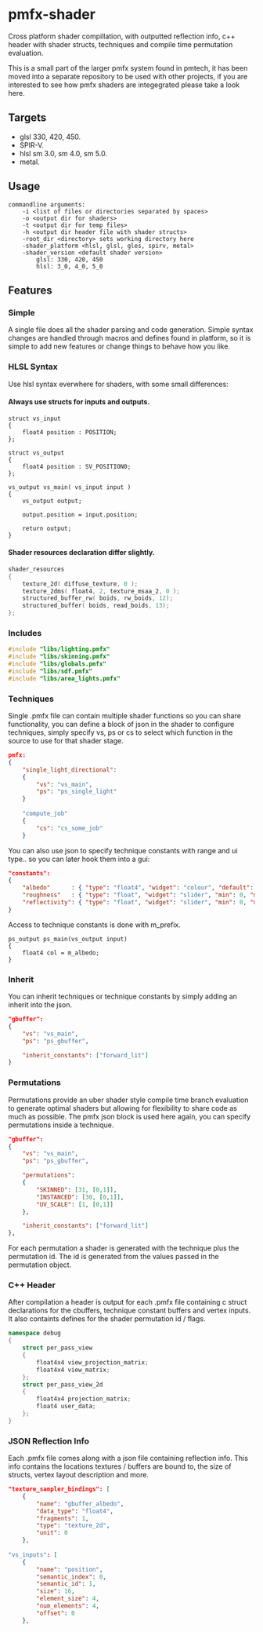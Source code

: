 # pmfx-shader

Cross platform shader compillation, with outputted reflection info, c++ header with shader structs, techniques and compile time permutation evaluation. 

This is a small part of the larger pmfx system found in pmtech, it has been moved into a separate repository to be used with other projects, if you are interested to see how pmfx shaders are integegrated please take a look here.

## Targets

- glsl 330, 420, 450.
- SPIR-V.
- hlsl sm 3.0, sm 4.0, sm 5.0.
- metal.

## Usage

```shell
commandline arguments:
    -i <list of files or directories separated by spaces>
    -o <output dir for shaders>
    -t <output dir for temp files>
    -h <output dir header file with shader structs>
    -root_dir <directory> sets working directory here
    -shader_platform <hlsl, glsl, gles, spirv, metal>
    -shader_version <default shader version>
        glsl: 330, 420, 450
        hlsl: 3_0, 4_0, 5_0
```

## Features

### Simple

A single file does all the shader parsing and code generation. Simple syntax changes are handled through macros and defines found in platform, so it is simple to add new features or change things to behave how you like.

### HLSL Syntax

Use hlsl syntax everwhere for shaders, with some small differences:

#### Always use structs for inputs and outputs.

```hlsl
struct vs_input
{
    float4 position : POSITION;
};

struct vs_output
{
    float4 position : SV_POSITION0;
};

vs_output vs_main( vs_input input )
{
    vs_output output;
    
    output.position = input.position;
    
    return output;
}
```

#### Shader resources declaration differ slightly.
```c
shader_resources
{
    texture_2d( diffuse_texture, 0 );
    texture_2dms( float4, 2, texture_msaa_2, 0 );
    structured_buffer_rw( boids, rw_boids, 12);
    structured_buffer( boids, read_boids, 13);
};
```

### Includes

```c
#include "libs/lighting.pmfx"
#include "libs/skinning.pmfx"
#include "libs/globals.pmfx"
#include "libs/sdf.pmfx"
#include "libs/area_lights.pmfx"
```

### Techniques

Single .pmfx file can contain multiple shader functions so you can share functionality, you can define a block of json in the shader to configure techniques, simply specify vs, ps or cs to select which function in the source to use for that shader stage.

```json
pmfx:
{    
    "single_light_directional":
    {
        "vs": "vs_main",
        "ps": "ps_single_light"
    }
    
    "compute_job"
    {
        "cs": "cs_some_job"
    }
```

You can also use json to specify technique constants with range and ui type.. so you can later hook them into a gui:

```json
"constants":
{
    "albedo"      : { "type": "float4", "widget": "colour", "default": [1.0, 1.0, 1.0, 1.0] },
    "roughness"   : { "type": "float", "widget": "slider", "min": 0, "max": 1, "default": 0.5 },
    "reflectivity": { "type": "float", "widget": "slider", "min": 0, "max": 1, "default": 0.3 },
}
```

Access to technique constants is done with m_prefix.

```hlsl
ps_output ps_main(vs_output input)
{
    float4 col = m_albedo;
}
```

### Inherit

You can inherit techniques or technique constants by simply adding an inherit into the json.

```json
"gbuffer":
{
    "vs": "vs_main",
    "ps": "ps_gbuffer",

    "inherit_constants": ["forward_lit"]
}
```

### Permutations

Permutations provide an uber shader style compile time branch evaluation to generate optimal shaders but allowing for flexibility to share code as much as possible. The pmfx json block is used here again, you can specify permutations inside a technique.

```json
"gbuffer":
{
    "vs": "vs_main",
    "ps": "ps_gbuffer",

    "permutations":
    {
        "SKINNED": [31, [0,1]],
        "INSTANCED": [30, [0,1]],
        "UV_SCALE": [1, [0,1]]
    },

    "inherit_constants": ["forward_lit"]
},
```

For each permutation a shader is generated with the technique plus the permutation id. The id is generated from the values passed in the permutation object.

### C++ Header

After compilation a header is output for each .pmfx file containing c struct declarations for the cbuffers, technique constant buffers and vertex inputs. It also containts defines for the shader permutation id / flags.

```c++
namespace debug
{
    struct per_pass_view
    {
        float4x4 view_projection_matrix;
        float4x4 view_matrix;
    };
    struct per_pass_view_2d
    {
        float4x4 projection_matrix;
        float4 user_data;
    };
}
```

### JSON Reflection Info

Each .pmfx file comes along with a json file containing reflection info. This info contains the locations textures / buffers are bound to, the size of structs, vertex layout description and more. 

```json
"texture_sampler_bindings": [
    {
        "name": "gbuffer_albedo",
        "data_type": "float4",
        "fragments": 1,
        "type": "texture_2d",
        "unit": 0
    },
   
"vs_inputs": [
    {
        "name": "position",
        "semantic_index": 0,
        "semantic_id": 1,
        "size": 16,
        "element_size": 4,
        "num_elements": 4,
        "offset": 0
    },
```

